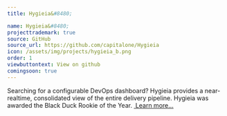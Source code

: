 ```yaml
---
title: Hygieia&#8480;

name: Hygieia&#8480;
projecttrademark: true
source: GitHub
source_url: https://github.com/capitalone/Hygieia
icon: /assets/img/projects/hygieia_b.png
order: 1
viewbuttontext: View on github
comingsoon: true
---
```

Searching for a configurable DevOps dashboard? Hygieia provides a near-realtime, consolidated view of the entire delivery pipeline. Hygieia was awarded the Black Duck Rookie of the Year.
<a href="https://www.youtube.com/watch?v=WuPQOBMmzSE" target="_blank">&nbsp;Learn more...</a>
